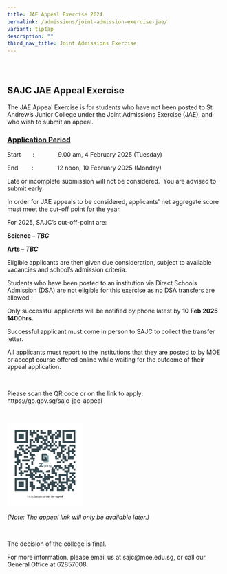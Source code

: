 ```yaml
---
title: JAE Appeal Exercise 2024
permalink: /admissions/joint-admission-exercise-jae/
variant: tiptap
description: ""
third_nav_title: Joint Admissions Exercise
---
```

<h3><strong>&nbsp;</strong></h3>
<h2><strong>SAJC JAE Appeal Exercise</strong></h2>
<p>The JAE Appeal Exercise is for students who have not been posted to St
Andrew’s Junior College under the Joint Admissions Exercise (JAE), and
who wish to submit an appeal.</p>
<p></p>
<h3><u>Application Period</u></h3>
<p>Start&nbsp;&nbsp;&nbsp;&nbsp;&nbsp;&nbsp; :&nbsp;&nbsp;&nbsp;&nbsp;&nbsp;&nbsp;&nbsp;&nbsp;&nbsp;&nbsp;&nbsp;&nbsp;&nbsp;
9.00 am, 4 February 2025 (Tuesday)</p>
<p>End&nbsp;&nbsp;&nbsp;&nbsp;&nbsp;&nbsp;&nbsp; :&nbsp;&nbsp;&nbsp;&nbsp;&nbsp;&nbsp;&nbsp;&nbsp;&nbsp;&nbsp;&nbsp;&nbsp;&nbsp;
12 noon, 10 February 2025 (Monday)</p>
<p>Late or incomplete submission will not be considered. &nbsp;You are advised
to submit early.</p>
<p>In order for JAE appeals to be considered, applicants' net aggregate score
must meet the cut-off point for the year.</p>
<p>For 2025, SAJC’s cut-off-point are:</p>
<p><strong>Science – <em>TBC</em></strong>
</p>
<p><strong>Arts – <em>TBC</em></strong>
</p>
<p>Eligible applicants are then given due consideration, subject to available
vacancies and school’s admission criteria.</p>
<p>Students who have been posted to an institution via Direct Schools Admission
(DSA) are not eligible for this exercise as no DSA transfers are allowed.</p>
<p>Only successful applicants will be notified by phone latest by <strong>10 Feb 2025 1400hrs.</strong>
</p>
<p>Successful applicant must come in person to SAJC to collect the transfer
letter.&nbsp;</p>
<p>All applicants must report to the institutions that they are posted to
by MOE or accept course offered online while waiting for the outcome of
their appeal application.</p>
<p>&nbsp;</p>
<p>Please scan the QR code or on the link to apply:
<br><a rel="noopener noreferrer nofollow" target="_blank">https://go.gov.sg/sajc-jae-appeal</a>
</p>
<p>&nbsp;</p>
<div class="isomer-image-wrapper">
<img style="width: 35%;" height="auto" width="100%" alt="" src="/images/QR Codes/QR_JAE2025.png">
</div>
<p><em>(Note: The appeal link will only be available later.)</em>
</p>
<p>&nbsp;</p>
<p>The decision of the college is final.</p>
<p>For more information, please email us at <a rel="noopener noreferrer nofollow" target="_blank">sajc@moe.edu.sg</a>,
or call our General Office at 62857008.</p>